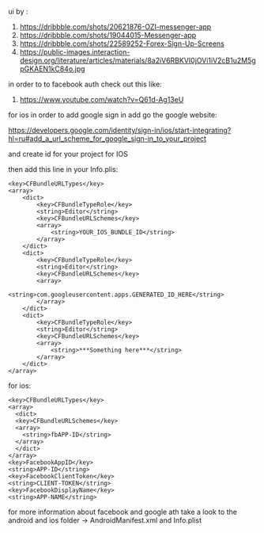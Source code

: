 ui by :

1. https://dribbble.com/shots/20621876-OZI-messenger-app
2. https://dribbble.com/shots/19044015-Messenger-app
3. https://dribbble.com/shots/22589252-Forex-Sign-Up-Screens
4. https://public-images.interaction-design.org/literature/articles/materials/8a2iV6RBKVI0jOVi1iV2cB1u2M5gpGKAEN1kC84o.jpg

in order to to facebook auth check out this like:

1. https://www.youtube.com/watch?v=Q61d-Ag13eU


for ios in order to add google sign in add 
go the google website:

https://developers.google.com/identity/sign-in/ios/start-integrating?hl=ru#add_a_url_scheme_for_google_sign-in_to_your_project

and create id for your project for IOS

then add this line in your Info.plis:

    <key>CFBundleURLTypes</key>
    <array>
        <dict>
            <key>CFBundleTypeRole</key>
            <string>Editor</string>
            <key>CFBundleURLSchemes</key>
            <array>
                <string>YOUR_IOS_BUNDLE_ID</string>
            </array>
        </dict>
        <dict>
            <key>CFBundleTypeRole</key>
            <string>Editor</string>
            <key>CFBundleURLSchemes</key>
            <array>
                <string>com.googleusercontent.apps.GENERATED_ID_HERE</string>
            </array>
        </dict>
        <dict>
            <key>CFBundleTypeRole</key>
            <string>Editor</string>
            <key>CFBundleURLSchemes</key>
            <array>
                <string>***Something here***</string>
            </array>
        </dict>
    </array>


for ios:

    <key>CFBundleURLTypes</key>
    <array>
      <dict>
      <key>CFBundleURLSchemes</key>
      <array>
        <string>fbAPP-ID</string>
      </array>
      </dict>
    </array>
    <key>FacebookAppID</key>
    <string>APP-ID</string>
    <key>FacebookClientToken</key>
    <string>CLIENT-TOKEN</string>
    <key>FacebookDisplayName</key>
    <string>APP-NAME</string>


for more information about facebook and google ath take a look to the
android and ios folder -> AndroidManifest.xml and Info.plist